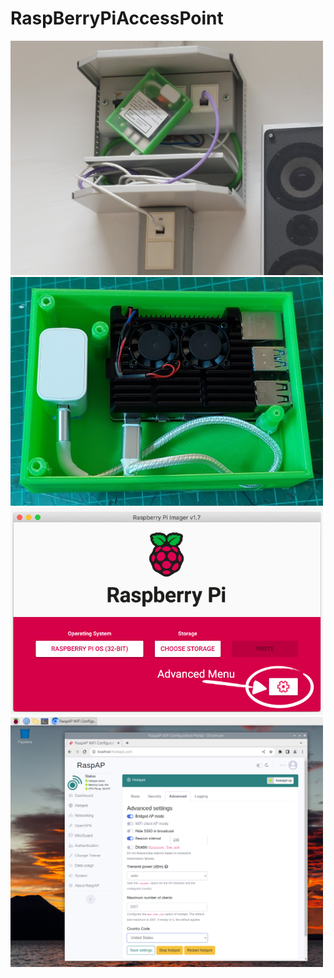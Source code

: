 # RaspBerryPiAccessPoint

<img src="https://github.com/IESValledelSol/RaspBerryPiAccessPoint/blob/main/20230220_080644.jpg" width="500px">

<img src="https://github.com/IESValledelSol/RaspBerryPiAccessPoint/blob/main/FT7SPAULE9YZLXU.jpg" width="500px">

<img src="https://github.com/IESValledelSol/RaspBerryPiAccessPoint/blob/main/FWWX1E1LE9YZQBQ.png" width="500px">

<img src="https://github.com/IESValledelSol/RaspBerryPiAccessPoint/blob/main/F8P569BLE9YZOD3.png" width="500px">



